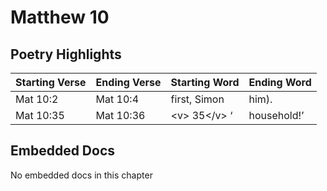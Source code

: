 # Matthew 10

## Poetry Highlights

| Starting Verse | Ending Verse | Starting Word | Ending Word |
| :--- | :--- | :--- | :--- |
| Mat 10:2 | Mat 10:4 | first, Simon | him\). |
| Mat 10:35 | Mat 10:36 | &lt;v&gt; 35&lt;/v&gt; ‘ | household!’ |

## Embedded Docs

No embedded docs in this chapter

